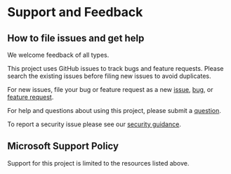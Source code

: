 # Support and Feedback

## How to file issues and get help  

We welcome feedback of all types.

This project uses GitHub issues to track bugs and feature requests. Please search the existing issues before filing new issues to avoid duplicates.

For new issues, file your bug or feature request as a new [issue](https://github.com/Azure/missionlz/issues), [bug](https://github.com/Azure/missionlz/issues), or [feature request](https://github.com/Azure/missionlz/issues).

For help and questions about using this project, please submit a [question](https://github.com/Azure/missionlz/issues).

To report a security issue please see our [security guidance](./SECURITY.md).

## Microsoft Support Policy  

Support for this project is limited to the resources listed above.
